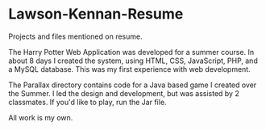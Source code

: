 # Lawson-Kennan-Resume
Projects and files mentioned on resume. 

The Harry Potter Web Application was developed for a summer course. In about 8 days I created the system, using HTML, CSS, JavaScript, PHP, and a MySQL database. This was my first experience with web development.

The Parallax directory contains code for a Java based game I created over the Summer. I led the design and development, but was assisted by 2 classmates. If you'd like to play, run the Jar file. 

All work is my own. 
